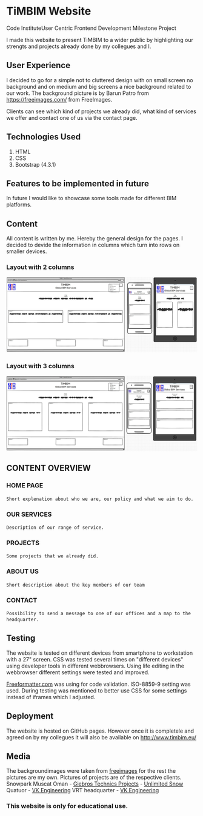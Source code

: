 # TiMBIM Website
Code InstituteUser Centric Frontend Development Milestone Project

I made this website to present TiMBIM to a wider public by highlighting our strengts and projects already done by my collegues and I.

## User Experience
I decided to go for a simple not to cluttered design with on small screen no background and on medium and big screens a nice background related to our work. The background picture is by Barun Patro from https://freeimages.com/ from FreeImages.

Clients can see which kind of projects we already did, what kind of services we offer and contact one of us via the contact page.

## Technologies Used
1. HTML
2. CSS
3. Bootstrap (4.3.1)

## Features to be implemented in future
In future I would like to showcase some tools made for different BIM platforms.

## Content
All content is written by me.
Hereby the general design for the pages. I decided to devide the information in columns which turn into rows on smaller devices.

### **Layout with 2 columns**
![Layout with 2 columns](assets/wireframes/design2columns.JPG)

### **Layout with 3 columns**
![Layout with 3 columns](assets/wireframes/design3columns.JPG)

##      CONTENT OVERVIEW
###     **HOME PAGE**
    Short explenation about who we are, our policy and what we aim to do.


###     **OUR SERVICES**
    Description of our range of service.


###     **PROJECTS** 
    Some projects that we already did.


###     **ABOUT US**
    Short description about the key members of our team


###     **CONTACT**
    Possibility to send a message to one of our offices and a map to the headquarter.



## Testing
The website is tested on different devices from smartphone to workstation with a 27" screen.
CSS was tested several times on "different devices" using developer tools in different webbrowsers. Using life editing in the webbrowser different settings were tested and improved.

[Freeformatter.com](https://www.freeformatter.com/html-validator.html) was using for code validation. ISO-8859-9 setting was used. During testing was mentioned to better use CSS for some settings instead of iframes which I adjusted.

## Deployment
The website is hosted on GitHub pages. However once it is completele and agreed on by my collegues it will also be available on http://www.timbim.eu/

## Media
The backgroundimages were taken from [freeimages](https://freeimages.com/) for the rest the pictures are my own.
Pictures of projects are of the respective clients.
Snowpark Muscat Oman - [Giebros Technics Projects](http://giebrostechnics.nl/en/home/) - [Unlimited Snow](https://unlimitedsnow.com/)
Quatuor - [VK Engineering](https://www.vkgroup.be)
VRT headquarter - [VK Engineering](https://www.vkgroup.be)

### This website is only for educational use. 